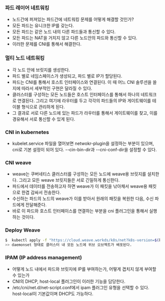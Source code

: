 ### 파드 레이어 네트워킹
- 노드간에 퍼져있는 파드간에 네트워킹 문제를 어떻게 해결할 것인가?
- 모든 파드는 유니크한 IP를 갖는다.
- 모든 파드는 같은 노드 내의 다른 파드들과 통신할 수 있다.
- 모든 파드는 NAT을 거치지 않고 다른 노드안의 파드와 통신할 수 있다.
- 이러한 문제를 CNI를 통해서 해결한다.

### 멀티 노드 네트워킹
- 각 노드 안에 브릿지를 생성한다.
- 파드 별로 네임스페이스가 생성되고, 파드 별로 IP가 할당된다.
- 파드는 CNI를 통해서 호스트 인터페이스와 연결된다. 이 때 어느 CNI 솔루션을 쓸지에 따라서 세부적인 구현은 달라질 수 있다.
- 클러스터를 구성하는 모든 노드들은 호스트 인터페이스를 통해서 하나의 네트워크로 연결된다. 그리고 여기에 라우터를 두고 각각의 파드들의 IP와 게이트웨이를 테이블 형식으로 관리하게 된다.
- 그 결과로 서로 다른 노드에 있는 파드가 라우터를 통해서 게이트웨이를 찾고, 이를 경유해서 서로 통신할 수 있게 된다.

### CNI in kubernetes
- kubelet.service 파일을 열어보면 netwokr-plugin을 설정하는 부분이 있으며, cni로 기본 설정이 되어 있다. --cin-bin-dir과 --cni-conf-dir을 설정할 수 있다.

### CNI weave
- weave는 쿠버네티스 클러스터를 구성하는 모든 노드에 weave용 브릿지를 설치한다. 그리고 모든 weave 브릿지들은 서로 긴밀하게 통신한다.
- 파드에서 데이터를 전송하고자 하면 weave가 이 패킷을 낚아채서 weave용 패킷으로 한겹 감싸서 전송한다.
- 수신하는 파드의 노드의 weave가 이를 받아서 원래의 패킷을 복원한 다음, 수신 파드에게 전달해준다.
- 바로 이 파드와 호스트 인터페이스를 연결하는 부분을 cni 플러그인을 통해서 실행하는 것이다.

### Deploy Weave
```bash
$  kubectl apply -f "https://cloud.weave.workds/k8s/net?k8s-version=$(kubectl version | base64 | tr -d '\n')"
>> daemonset 형태로 클러스터 내 모든 노드에 위브 오브젝트가 배포된다.
```

### IPAM (IP address management)
- 어떻게 노드 내에서 파드와 브릿지에 IP를 부여하는가, 어떻게 겹치지 않게 부여할 수 있는가
- CNI의 DHCP, host-local 플러그인이 이러한 기능을 담당한다.
- /etc/cni/net.d/net-script.conf에서 ipam 플러그인 유형을 선택할 수 있다. host-local이 기본값이며 DHCP도 가능하다.

